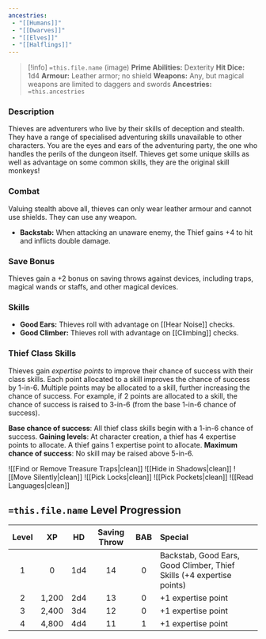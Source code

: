 ```yaml
---
ancestries:
 - "[[Humans]]"
 - "[[Dwarves]]"
 - "[[Elves]]"
 - "[[Halflings]]"
---
```


 >[!info] `=this.file.name`  (image)
**Prime Abilities:** Dexterity
**Hit Dice:** 1d4
**Armour:** Leather armor; no shield
**Weapons:**  Any, but magical weapons are limited to daggers and swords
**Ancestries:** `=this.ancestries`
  

### Description

Thieves are adventurers who live by their skills of deception and stealth. They have a range of specialised adventuring skills unavailable to other characters. You are the eyes and ears of the adventuring party, the one who handles the perils of the dungeon itself. Thieves get some unique skills as well as advantage on some common skills, they are the original skill monkeys!

  

### Combat
 
Valuing stealth above all, thieves can only wear leather armour and cannot use shields. They can use any weapon.

- **Backstab:** When attacking an unaware enemy, the Thief gains +4 to hit and inflicts double damage.

  

### Save Bonus
 
Thieves gain a +2 bonus on saving throws against devices, including traps, magical wands or staffs, and other magical devices.

  
### Skills

- **Good Ears:** Thieves roll with advantage on [[Hear Noise]] checks.
- **Good Climber:** Thieves roll with advantage on [[Climbing]] checks.

### Thief Class Skills
Thieves gain *expertise points* to improve their chance of success with their class skills. Each point allocated to a skill improves the chance of success by 1-in-6. Multiple points may be allocated to a skill, further increasing the chance of success. For example, if 2 points are allocated to a skill, the chance of success is raised to 3-in-6 (from the base 1-in-6 chance of success). 

**Base chance of success**: All thief class skills begin with a 1-in-6 chance of success.
 **Gaining levels**: At character creation, a thief has 4 expertise points to allocate. A thief gains 1 expertise point to allocate. 
 **Maximum chance of success**: No skill may be raised above 5-in-6.

![[Find or Remove Treasure Traps|clean]]
![[Hide in Shadows|clean]]
![[Move Silently|clean]]
![[Pick Locks|clean]]
![[Pick Pockets|clean]]
![[Read Languages|clean]]


## `=this.file.name` Level Progression

  
| Level |  XP   | HD  | Saving Throw | BAB | Special                                                               |
|:-----:|:-----:|:---:|:------------:|:---:|:--------------------------------------------------------------------- |
|   1   |   0   | 1d4 |      14      |  0  | Backstab, Good Ears, Good Climber, Thief Skills (+4 expertise points) | 
|   2   | 1,200 | 2d4 |      13      |  0  | +1 expertise point                                                    |
|   3   | 2,400 | 3d4 |      12      |  0  | +1 expertise point                                                    |
|   4   | 4,800 | 4d4 |      11      |  1  | +1 expertise point                                                    |
  

